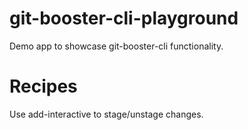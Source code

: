 # git-booster-cli-playground

Demo app to showcase git-booster-cli functionality.

# Recipes

Use add-interactive to stage/unstage changes.
